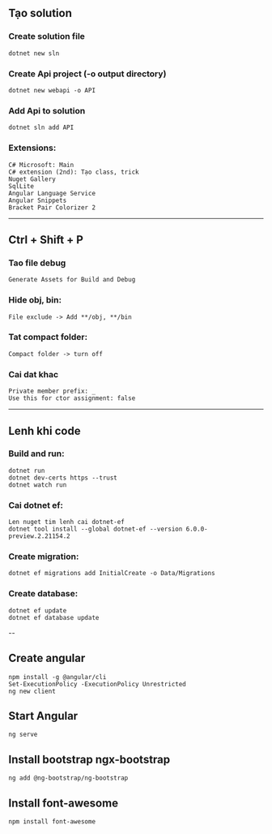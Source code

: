 ## Tạo solution

### Create solution file

```
dotnet new sln
```

### Create Api project (-o output directory)

```
dotnet new webapi -o API
```

### Add Api to solution

```
dotnet sln add API
```

### Extensions:

```
C# Microsoft: Main
C# extension (2nd): Tạo class, trick
Nuget Gallery
SqlLite
Angular Language Service
Angular Snippets
Bracket Pair Colorizer 2
```

---

## Ctrl + Shift + P

### Tao file debug

```
Generate Assets for Build and Debug
```

### Hide obj, bin:

```
File exclude -> Add **/obj, **/bin
```

### Tat compact folder:

```
Compact folder -> turn off
```

### Cai dat khac

```
Private member prefix: _
Use this for ctor assignment: false
```

---

## Lenh khi code

### Build and run:

```
dotnet run
dotnet dev-certs https --trust
dotnet watch run
```

### Cai dotnet ef:

```
Len nuget tim lenh cai dotnet-ef
dotnet tool install --global dotnet-ef --version 6.0.0-preview.2.21154.2
```

### Create migration:

```
dotnet ef migrations add InitialCreate -o Data/Migrations
```

### Create database:

```
dotnet ef update
dotnet ef database update
```

--

## Create angular

```
npm install -g @angular/cli
Set-ExecutionPolicy -ExecutionPolicy Unrestricted
ng new client
```

## Start Angular

```
ng serve
```

## Install bootstrap ngx-bootstrap

```
ng add @ng-bootstrap/ng-bootstrap
```

## Install font-awesome

```
npm install font-awesome
```

